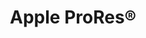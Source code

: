 ---
title: Apple ProRes®
name: ProRes
bitrate: constant
Resolutions:
  SD:
    Res: 720x486px
    Codec:
      ProRes 422 Proxy:
        24p: 1.25
        60i, 30p: 1.5
      ProRes 422 LT:
        24p: 2.88
        60i, 30p: 3.63
      ProRes 422:
        24p: 4.25
        60i, 30p: 5.25
      ProRes 422 HQ:
        24p: 6.25
        60i, 30p: 9.38
      ProRes 4444 (no alpha):
        24p: 14.13
        60i, 30p: 17.63
  PAL:  
    Res: 720x576px
    Codec:
      ProRes 422 Proxy:
        50i, 25p: 1.5
      ProRes 422 LT:
        50i, 25p: 3.5
      ProRes 422:
        50i, 25p: 5.13
      ProRes 422 HQ:
        50i, 25p: 7.63
      ProRes 4444 (no alpha):
        50i, 25p: 11.5
  720p 4/3:  
    Res: 960x720px
    Codec:
      ProRes 422 Proxy:
        24p: 1.88
        25p: 2
        30p: 2.38
        50p: 4
        60p: 4.75
      ProRes 422 LT:
        24p: 4.38
        25p: 4.5
        30p: 5.5
        50p: 9.13
        60p: 10.88
      ProRes 422:
        24p: 6.25
        25p: 6.5
        30p: 7.88
        50p: 13.13
        60p: 15.75
      ProRes 422 HQ:
        24p: 9.38
        25p: 9.88
        30p: 11.75
        50p: 19.63
        60p: 23.63
      ProRes 4444 (no alpha):
        24p: 14.13
        25p: 14.75
        30p: 17.63
        50p: 29.38
        60p: 44.25
  720p HD:  
    Res: 1280x720px
    Codec:
      ProRes 422 Proxy:
        24p: 2.25
        25p: 2.38
        30p: 2.88
        50p: 4.75
        60p: 5.63
      ProRes 422 LT:
        24p: 5.13
        25p: 5.25
        30p: 6.38
        50p: 10.5
        60p: 12.63
      ProRes 422:
        24p: 7.38
        25p: 7.63
        30p: 9.13
        50p: 15.25
        60p: 18.38
      ProRes 422 HQ:
        24p: 11
        25p: 11.5
        30p: 13.75
        50p: 23
        60p: 27.5
  1080Mini:  
    Res: 1280x1080px
    Codec:
      ProRes 422 Proxy:
        24p: 3.88
        60i, 30p: 4.75
      ProRes 422 LT:
        24p: 8.75
        60i, 30p: 10.88
      ProRes 422:
        24p: 12.63
        60i, 30p: 15.75
      ProRes 422 HQ:
        24p: 18.88
        60i, 30p: 23.63
      ProRes 4444 (no alpha):
        24p: 28.25
        60i, 30p: 35.38
  1080semi:  
    Res: 1440x1080px
    Codec:
      ProRes 422 Proxy:
        24p: 3.88
        50i, 25p: 4
        60i, 30p: 4.75
      ProRes 422 LT:
        24p: 8.75
        50i, 25p: 9.13
        60i, 30p: 10.88
      ProRes 422:
        24p: 12.63
        50i, 25p: 13.13
        60i, 30p: 15.75
      ProRes 422 HQ:
        24p: 18.88
        50i, 25p: 19.63
        60i, 30p: 23.63
      ProRes 4444 (no alpha):
        24p: 28.25
        50i, 25p: 29.38
        60i, 30p: 35.38
  FHD:
    Res: 1920x1080px
    Codec:
      ProRes 422 Proxy:
        24p: 4.5
        25p: 4.63
        30p: 5.63
        50p: 9.5
        60p: 11.38
      ProRes 422 LT:
        24p: 10.25
        25p: 10.63
        30p: 12.75
        50p: 21.25
        60p: 25.5
      ProRes 422:
        24p: 14.63
        25p: 15.25
        30p: 18.38
        50p: 30.63
        60p: 36.63
      ProRes 422 HQ:
        24p: 22
        25p: 23
        30p: 27.5
        50p: 45.88
        60p: 55
      ProRes 4444 (no alpha):
        24p: 33
        25p: 34.38
        30p: 41.25
        50p: 68.88
        60p: 82.5
      ProRes 4444 XQ (no alpha):
        24p: 49.5
        25p: 51.63
        30p: 61.88
        50p: 103.25
        60p: 123.75
  2K:
    Res: 2048x1080px
    Codec:
      ProRes 422 Proxy:
        24p: 5.13
        25p: 5.38
        30p: 6.5
        50p: 10.75
        60p: 12.88
      ProRes 422 LT:
        24p: 11.63
        25p: 12.13
        30p: 14.5
        50p: 24.25
        60p: 29
      ProRes 422:
        24p: 16.75
        25p: 17.5
        30p: 21
        50p: 35
        60p: 41.88
      ProRes 422 HQ:
        24p: 25.13
        25p: 26.25
        30p: 31.38
        50p: 52.38
        60p: 62.88
      ProRes 4444 (no alpha):
        24p: 37.75
        25p: 39.38
        30p: 47.38
        50p: 78.63
        60p: 94.5
      ProRes 4444 XQ (no alpha):
        24p: 56.63
        25p: 59
        30p: 70.13
        50p: 118.38
        60p: 141.38
  QFHD:
    Res: 3840x2160px
    Codec:
      ProRes 422 Proxy:
        24p: 18.13
        25p: 18.88
        30p: 22.75
        50p: 37.88
        60p: 45.38
      ProRes 422 LT:
        24p: 41
        25p: 42.75
        30p: 51.25
        50p: 85.5
        60p: 102.63
      ProRes 422:
        24p: 58.88
        25p: 61.5
        30p: 73.63
        50p: 122.63
        60p: 147.88
      ProRes 422 HQ:
        24p: 88.38
        25p: 92.13
        30p: 110.5
        50p: 184.38
        60p: 221
      ProRes 4444 (no alpha):
        24p: 132.13
        25p: 137.63
        30p: 165.75
        50p: 276.25
        60p: 331.5
      ProRes 4444 XQ (no alpha):
        24p: 198.75
        25p: 206.88
        30p: 247.13
        50p: 413.25
        60p: 496.88
  4K:
    Res: 4096x2160px
    Codec:
      ProRes 422 Proxy:
        24p: 19.38
        25p: 20.25
        30p: 24.25
        50p: 40.38
        60p: 48.5
      ProRes 422 LT:
        24p: 43.75
        25p: 45.63
        30p: 54.63
        50p: 91.25
        60p: 109.38
      ProRes 422:
        24p: 62.88
        25p: 65.5
        30p: 78.63
        50p: 131.13
        60p: 157.13
      ProRes 422 HQ:
        24p: 94.25
        25p: 98.25
        30p: 117.88
        50p: 196.13
        60p: 235.63
      ProRes 4444 (no alpha):
        24p: 141.38
        25p: 147.5
        30p: 176.75
        50p: 294.88
        60p: 353.5
      ProRes 4444 XQ (no alpha):
        24p: 212.63
        25p: 221.13
        30p: 265.13
        50p: 442.38
        60p: 530.25
  5K:
    Res: 5120x2700px
    Codec:
      ProRes 422 Proxy:
        24p: 30.38
        25p: 31.63
        30p: 38
        50p: 63.38
        60p: 76
      ProRes 422 LT:
        24p: 68.38
        25p: 71.25
        30p: 85.5
        50p: 142.5
        60p: 170.88
      ProRes 422:
        24p: 98.25
        25p: 102.38
        30p: 122.75
        50p: 204.75
        60p: 245.5
      ProRes 422 HQ:
        24p: 147.38
        25p: 153.13
        30p: 183.25
        50p: 306.33
        60p: 367.75
      ProRes 4444 (no alpha):
        24p: 221.63
        25p: 230.63
        30p: 276.88
        50p: 461
        60p: 553.5
      ProRes 4444 XQ (no alpha):
        24p: 332.25
        25p: 346.25
        30p: 415.25
        50p: 692.5
        60p: 828.63
  6K:
    Res: 6144x3240px
    Codec:
      ProRes 422 Proxy:
        24p: 43.75
        25p: 45.63
        30p: 54.63
        50p: 91.25
        60p: 109.38
      ProRes 422 LT:
        24p: 98.25
        25p: 102.38
        30p: 122.75
        50p: 204.75
        60p: 245.5
      ProRes 422:
        24p: 141.38
        25p: 147.5
        30p: 176.75
        50p: 294.88
        60p: 353.5
      ProRes 422 HQ:
        24p: 212.63
        25p: 221.13
        30p: 265.13
        50p: 442.38
        60p: 530.25
      ProRes 4444 (no alpha):
        24p: 318.38
        25p: 331.75
        30p: 397.75
        50p: 663.5
        60p: 795.25
      ProRes 4444 XQ (no alpha):
        24p: 477.63
        25p: 497.63
        30p: 595.25
        50p: 993.75
        60p: 1189.38
  8K:
    Res: 8192x4320px
    Codec:
      ProRes 422 Proxy:
        24p: 77.75
        25p: 81.13
        30p: 97.25
        50p: 162.25
        60p: 194.5
      ProRes 422 LT:
        24p: 175
        25p: 182.5
        30p: 218.75
        50p: 365
        60p: 437.5
      ProRes 422:
        24p: 251.38
        25p: 262.13
        30p: 314.25
        50p: 524.25
        60p: 629.25
      ProRes 422 HQ:
        24p: 377.63
        25p: 393.25
        30p: 471.38
        50p: 786.38
        60p: 943.25
      ProRes 4444 (no alpha):
        24p: 566.38
        25p: 590.88
        30p: 707.13
        50p: 1179.63
        60p: 1411.63
      ProRes 4444 XQ (no alpha):
        24p: 850.88
        25p: 884.75
        30p: 1060.63
        50p: 1769.5
        60p: 2121.25
---